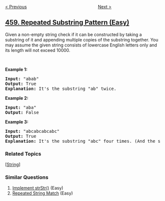 <!--|This file generated by command(leetcode description); DO NOT EDIT.    |-->
<!--+----------------------------------------------------------------------+-->
<!--|@author    openset <openset.wang@gmail.com>                           |-->
<!--|@link      https://github.com/openset                                 |-->
<!--|@home      https://github.com/openset/leetcode                        |-->
<!--+----------------------------------------------------------------------+-->

[< Previous](https://github.com/openset/leetcode/tree/master/problems/poor-pigs "Poor Pigs")
　　　　　　　　　　　　　　　　
[Next >](https://github.com/openset/leetcode/tree/master/problems/lfu-cache "LFU Cache")

## [459. Repeated Substring Pattern (Easy)](https://leetcode.com/problems/repeated-substring-pattern "重复的子字符串")

<p>Given a non-empty string check if it can be constructed by taking a substring of it and appending multiple copies of the substring together. You may assume the given string consists of lowercase English letters only and its length will not exceed 10000.</p>

<p>&nbsp;</p>

<p><b>Example 1:</b></p>

<pre>
<b>Input:</b> &quot;abab&quot;
<b>Output:</b> True
<b>Explanation:</b> It&#39;s the substring &quot;ab&quot; twice.
</pre>

<p><b>Example 2:</b></p>

<pre>
<b>Input:</b> &quot;aba&quot;
<b>Output:</b> False
</pre>

<p><b>Example 3:</b></p>

<pre>
<b>Input:</b> &quot;abcabcabcabc&quot;
<b>Output:</b> True
<b>Explanation:</b> It&#39;s the substring &quot;abc&quot; four times. (And the substring &quot;abcabc&quot; twice.)
</pre>

### Related Topics
  [[String](https://github.com/openset/leetcode/tree/master/tag/string/README.md)]

### Similar Questions
  1. [Implement strStr()](https://github.com/openset/leetcode/tree/master/problems/implement-strstr) (Easy)
  1. [Repeated String Match](https://github.com/openset/leetcode/tree/master/problems/repeated-string-match) (Easy)
